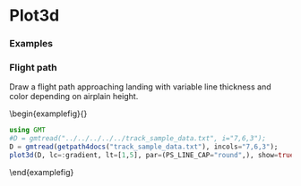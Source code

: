 # Plot3d

### Examples

### Flight path

Draw a flight path approaching landing with variable line thickness and color depending on airplain height.

\begin{examplefig}{}
```julia
using GMT
#D = gmtread("../../../../../track_sample_data.txt", i="7,6,3");
D = gmtread(getpath4docs("track_sample_data.txt"), incols="7,6,3");
plot3d(D, lc=:gradient, lt=[1,5], par=(PS_LINE_CAP="round",), show=true)
```
\end{examplefig}
